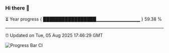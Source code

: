 ### Hi there 👋

⏳ Year progress { █████████████████▁▁▁▁▁▁▁▁▁▁▁▁▁ } 59.38 %

---

⏰ Updated on Tue, 05 Aug 2025 17:46:29 GMT

![Progress Bar CI](https://github.com/IshwaranRudhara/GIT-ACTION/workflows/Progress%20Bar%20CI/badge.svg)
